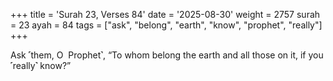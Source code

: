 +++
title = 'Surah 23, Verses 84'
date = '2025-08-30'
weight = 2757
surah = 23
ayah = 84
tags = ["ask", "belong", "earth", "know", "prophet", "really"]
+++

Ask ˹them, O  Prophet˺, “To whom belong the earth and all those on it, if you ˹really˺ know?”